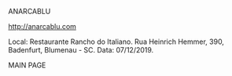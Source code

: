 ANARCABLU

http://anarcablu.com

Local: Restaurante Rancho do Italiano.
Rua Heinrich Hemmer, 390, Badenfurt, Blumenau - SC.
Data: 07/12/2019.

MAIN PAGE
